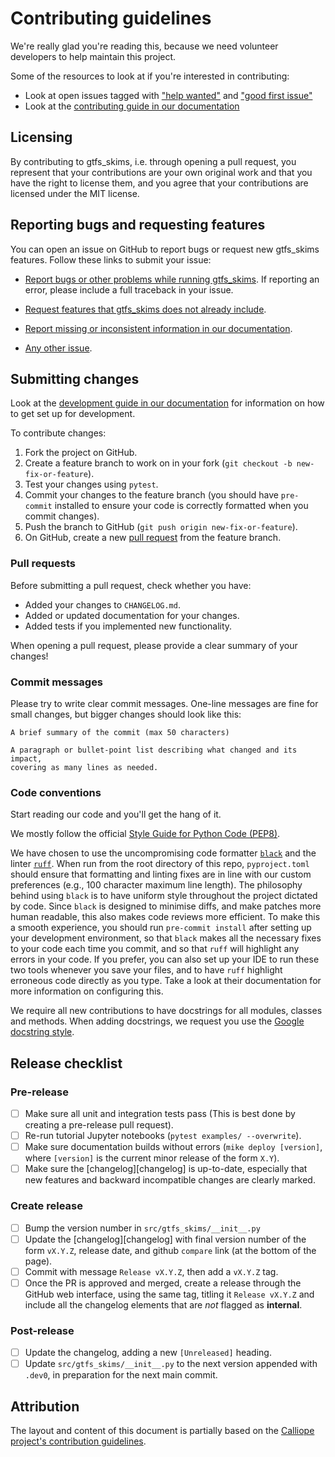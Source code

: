 # Contributing guidelines

We're really glad you're reading this, because we need volunteer developers to help maintain this project.

Some of the resources to look at if you're interested in contributing:

* Look at open issues tagged with ["help wanted"](https://github.com/arup-group/gtfs_skims/issues?q=is%3Aissue+is%3Aopen+label%3A%22help+wanted%22) and ["good first issue"](https://github.com/arup-group/gtfs_skims/issues?q=is%3Aissue+is%3Aopen+label%3A%22good+first+issue%22)
* Look at the [contributing guide in our documentation](https://arup-group.github.io/gtfs_skims/contributing)

## Licensing

By contributing to gtfs_skims, i.e. through opening a pull request, you represent that your contributions are your own original work and that you have the right to license them, and you agree that your contributions are licensed under the MIT license.

## Reporting bugs and requesting features

You can open an issue on GitHub to report bugs or request new gtfs_skims features.
Follow these links to submit your issue:

- [Report bugs or other problems while running gtfs_skims](https://github.com/arup-group/gtfs_skims/issues/new?template=BUG-REPORT.yml).
If reporting an error, please include a full traceback in your issue.

- [Request features that gtfs_skims does not already include](https://github.com/arup-group/gtfs_skims/issues/new?template=FEATURE-REQUEST.yml).

- [Report missing or inconsistent information in our documentation](https://github.com/arup-group/gtfs_skims/issues/new?template=DOCS.yml).

- [Any other issue](https://github.com/arup-group/gtfs_skims/issues/new).

## Submitting changes

Look at the [development guide in our documentation](https://arup-group.github.io/gtfs_skims/contributing) for information on how to get set up for development.

<!--- the "--8<--" html comments define what part of this file to add to the index page of the documentation -->
<!--- --8<-- [start:docs] -->

To contribute changes:

1. Fork the project on GitHub.
2. Create a feature branch to work on in your fork (`git checkout -b new-fix-or-feature`).
3. Test your changes using `pytest`.
4. Commit your changes to the feature branch (you should have `pre-commit` installed to ensure your code is correctly formatted when you commit changes).
5. Push the branch to GitHub (`git push origin new-fix-or-feature`).
6. On GitHub, create a new [pull request](https://github.com/arup-group/gtfs_skims/pull/new/main) from the feature branch.

### Pull requests

Before submitting a pull request, check whether you have:

* Added your changes to `CHANGELOG.md`.
* Added or updated documentation for your changes.
* Added tests if you implemented new functionality.

When opening a pull request, please provide a clear summary of your changes!

### Commit messages

Please try to write clear commit messages. One-line messages are fine for small changes, but bigger changes should look like this:

    A brief summary of the commit (max 50 characters)

    A paragraph or bullet-point list describing what changed and its impact,
    covering as many lines as needed.

### Code conventions

Start reading our code and you'll get the hang of it.

We mostly follow the official [Style Guide for Python Code (PEP8)](https://www.python.org/dev/peps/pep-0008/).

We have chosen to use the uncompromising code formatter [`black`](https://github.com/psf/black/) and the linter [`ruff`](https://beta.ruff.rs/docs/).
When run from the root directory of this repo, `pyproject.toml` should ensure that formatting and linting fixes are in line with our custom preferences (e.g., 100 character maximum line length).
The philosophy behind using `black` is to have uniform style throughout the project dictated by code.
Since `black` is designed to minimise diffs, and make patches more human readable, this also makes code reviews more efficient.
To make this a smooth experience, you should run `pre-commit install` after setting up your development environment, so that `black` makes all the necessary fixes to your code each time you commit, and so that `ruff` will highlight any errors in your code.
If you prefer, you can also set up your IDE to run these two tools whenever you save your files, and to have `ruff` highlight erroneous code directly as you type.
Take a look at their documentation for more information on configuring this.

We require all new contributions to have docstrings for all modules, classes and methods.
When adding docstrings, we request you use the [Google docstring style](https://google.github.io/styleguide/pyguide.html#38-comments-and-docstrings).

## Release checklist

### Pre-release

- [ ] Make sure all unit and integration tests pass (This is best done by creating a pre-release pull request).
- [ ] Re-run tutorial Jupyter notebooks (`pytest examples/ --overwrite`).
- [ ] Make sure documentation builds without errors (`mike deploy [version]`, where `[version]` is the current minor release of the form `X.Y`).
- [ ] Make sure the [changelog][changelog] is up-to-date, especially that new features and backward incompatible changes are clearly marked.

### Create release

- [ ] Bump the version number in `src/gtfs_skims/__init__.py`
- [ ] Update the [changelog][changelog] with final version number of the form `vX.Y.Z`, release date, and github `compare` link (at the bottom of the page).
- [ ] Commit with message `Release vX.Y.Z`, then add a `vX.Y.Z` tag.
- [ ] Once the PR is approved and merged, create a release through the GitHub web interface, using the same tag, titling it `Release vX.Y.Z` and include all the changelog elements that are *not* flagged as **internal**.

### Post-release

- [ ] Update the changelog, adding a new `[Unreleased]` heading.
- [ ] Update `src/gtfs_skims/__init__.py` to the next version appended with `.dev0`, in preparation for the next main commit.

<!--- --8<-- [end:docs] -->

## Attribution

The layout and content of this document is partially based on the [Calliope project's contribution guidelines](https://github.com/calliope-project/calliope/blob/main/CONTRIBUTING.md).
